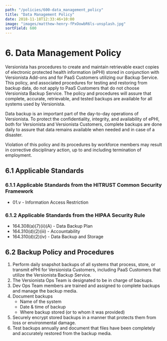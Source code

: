 ```yaml
---
path: "/policies/600-data_management_policy"
title: "Data Management Policy"
date: 2018-11-18T12:33:46+10:00
image: "images/matthew-henry-fPxOowbR6ls-unsplash.jpg"
sortField: 600
---
```


# 6. Data Management Policy

Versionista has procedures to create and maintain retrievable exact copies of
electronic protected health information (ePHI) stored in conjunction with
Versionista Add-ons and for PaaS Customers utilizing our Backup Service. This
policy, and associated procedures for testing and restoring from backup data, do
not apply to PaaS Customers that do not choose Versionista Backup Service. The
policy and procedures will assure that complete, accurate, retrievable, and
tested backups are available for all systems used by Versionista.

Data backup is an important part of the day-to-day operations of Versionista. To
protect the confidentiality, integrity, and availability of ePHI, both for
Versionista and Versionista Customers, complete backups are done daily to assure
that data remains available when needed and in case of a disaster.

Violation of this policy and its procedures by workforce members may result in
corrective disciplinary action, up to and including termination of employment.

## 6.1 Applicable Standards

### 6.1.1 Applicable Standards from the HITRUST Common Security Framework

- 01.v - Information Access Restriction

### 6.1.2 Applicable Standards from the HIPAA Security Rule

- 164.308(a)(7)(ii)(A) - Data Backup Plan
- 164.310(d)(2)(iii) - Accountability
- 164.310(d)(2)(iv) - Data Backup and Storage

## 6.2 Backup Policy and Procedures

1. Perform daily snapshot backups of all systems that process, store, or
   transmit ePHI for Versionista Customers, including PaaS Customers that
   utilize the Versionista Backup Service.
2. The Versionista Ops Team is designated to be in charge of backups.
3. Dev Ops Team members are trained and assigned to complete backups and manage
   the backup media.
4. Document backups
   - Name of the system
   - Date & time of backup
   - Where backup stored (or to whom it was provided)
5. Securely encrypt stored backups in a manner that protects them from loss or
   environmental damage.
6. Test backups annually and document that files have been completely and
   accurately restored from the backup media.
